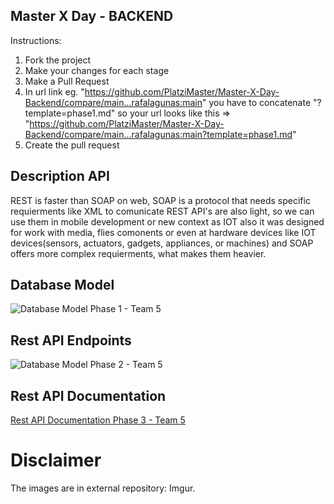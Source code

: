 ## Master X Day - BACKEND

Instructions:

1. Fork the project
2. Make your changes for each stage
3. Make a Pull Request
4. In url link eg. "https://github.com/PlatziMaster/Master-X-Day-Backend/compare/main...rafalagunas:main" you have to concatenate
   "?template=phase1.md" so your url looks like this => "https://github.com/PlatziMaster/Master-X-Day-Backend/compare/main...rafalagunas:main?template=phase1.md"
5. Create the pull request

## Description API

REST is faster than SOAP on web, SOAP is a protocol that needs specific requierments like XML to comunicate
REST API's are also light, so we can use them in mobile development or new context as IOT also  it was designed for work with media, flies comonents or even at hardware devices like IOT devices(sensors, actuators, gadgets, appliances, or machines) and SOAP offers more complex requierments, what makes them heavier.



## Database Model

![Database Model Phase 1 - Team 5](https://i.imgur.com/nGdYxvq.png)

## Rest API Endpoints

![Database Model Phase 2 - Team 5](https://i.imgur.com/A09o6OQ.png)

## Rest API Documentation

[Rest API Documentation Phase 3 - Team 5](https://documenter.getpostman.com/view/3234538/Tz5jfM1H)



# Disclaimer

The images are in external repository: Imgur.
